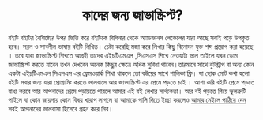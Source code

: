 <h1 align="center">কাদের জন্য জাভাস্ক্রিপ্ট?</h1>
বইটি বইটির বৈশিষ্ট্যের উপর ভিত্তি করে বইটিকে বিগিনার থেকে অ্যাডভানস লেভেলের যারা আছে সবাই পড়ে উপকৃত হবে। সরল ও সাবলীল ভাষায় বইটি লিখিত। চেষ্টা করেছি মজা করে লিখার কিছু বিনোদন যুক্ত শব্দ প্রয়োগ করা হয়েছে । তবে যারা জাভাস্ক্রিপ্ট শিখতে আগ্রহী তাদের এইচটিএমএল ,সিএসএস শিখে নেওয়াটা ভাল তাইলে যখন ডোম জাভাস্ক্রিপ্ট করতে যাবেন তখন দেখবেন অনেক কিছুর ক্ষেত্রে অধিক সুবিধা পাবেন।তারমানে সাথে বুটস্ট্রাপ বা অন্য কোন একটা এইচটিএমএল সিএসএস এর ফ্রেমওয়ার্ক শিখা থাকলে তো বউয়ের সাথে শালিকা ফ্রি। যা হোক মোট কথা হলো বইটি সবার জন্য যারা প্রোগ্রামিং করতে ভালবাসে আর জাভাস্ক্রিপ্ট এর প্রেমে পড়তে চাই । আশা করি বইটি প্রেমে পড়তে বাধ্য করবে আর আপনাদের প্রেমে পড়ায়তে পারলে আমার এই বই লেখার সার্থ্যকতা। আর বই পড়তে গিয়ে ভুলত্রুটি পাইলে বা কোন জায়গায় কোন বিষয় খারাপ লাগলে বা আমাকে গালি দিতে ইচ্ছা করলেও <a href="mailto:pro.nipu@gmail.com" title="ক্লিক করেন মেইল পাবেন">আমার মেইলে পাঠিয়ে দেন</a> সবই আপনাদের ভালবাসা হিসেবে গ্রহন করে নিব। 
